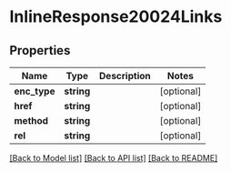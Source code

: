 # InlineResponse20024Links

## Properties
Name | Type | Description | Notes
------------ | ------------- | ------------- | -------------
**enc_type** | **string** |  | [optional] 
**href** | **string** |  | [optional] 
**method** | **string** |  | [optional] 
**rel** | **string** |  | [optional] 

[[Back to Model list]](../README.md#documentation-for-models) [[Back to API list]](../README.md#documentation-for-api-endpoints) [[Back to README]](../README.md)


